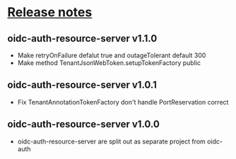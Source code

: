 # [Release notes](https://github.com/entur/oidc-auth-client)

## oidc-auth-resource-server v1.1.0
* Make retryOnFailure defalut true and outageTolerant default 300
* Make method TenantJsonWebToken.setupTokenFactory public

## oidc-auth-resource-server v1.0.1
* Fix TenantAnnotationTokenFactory don't handle PortReservation correct

## oidc-auth-resource-server v1.0.0
 * oidc-auth-resource-server are split out as separate project from oidc-auth